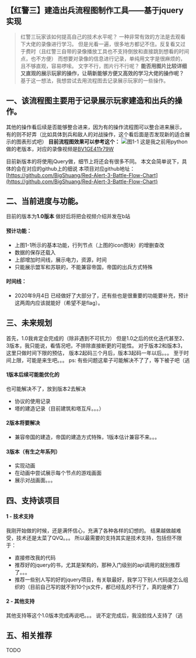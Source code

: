 ## 【红警三】建造出兵流程图制作工具——基于jquery实现

> 红警三玩家该如何提高自己的技术水平呢？
> 一种非常有效的方法是去观看下大佬的录像进行学习。
> 但是光看一遍，很多地方都记不住。反复看又过于费时（且红警三自带的录像播放工具也不支持倒放和直接跳到想看的时间点，也不方便）
> 而想要对录像的信息进行记录，单纯用文字是很麻烦的，且不够直观，容易啰嗦。
> 文字不行，图片行不行呢？
> **能否用图片比较详细又直观的展示玩家的操作，让萌新能够方便又高效的学习大佬的操作呢？**
> 基于这一想法，我想尝试去用流程图去记录展示玩家的一些操作。

## 一、该流程图主要用于记录展示玩家建造和出兵的操作。
其他的操作看后续是否能够整合进来，因为有的操作流程图可以整合进来展示，
有的则不好弄（比如具体到兵和敌人的对战操作，这个看后面是否发现新的适合展示的图表形式吧）
**目前流程图效果可以参考这个：**
![图1-1](https://upload-images.jianshu.io/upload_images/17322436-2255b0eece35b764.png?imageMogr2/auto-orient/strip%7CimageView2/2/w/1240)
这是我之前用python做的老版本，对应的录像视频是[BV1GE411r79W](https://www.bilibili.com/video/BV1GE411r79W)

目前新版本的将使用jQuery做，细节上将还会有很多不同。
本文会简单说下，具体的会在对应的github上的细说
本项目对应github地址：
[https://github.com/BigShuang/Red-Alert-3-Battle-Flow-Chart](https://github.com/BigShuang/Red-Alert-3-Battle-Flow-Chart)

## 二、当前进度与功能。
目前的版本为**1.0版本**
做好后将把会视频介绍并发在b站
#### 预计功能：
- 上图1-1所示的基本功能，行列节点（上图的icon图块）的增删查改
- 数据的保存还载入
- 上部增加时间线，展示电力，资源，时间
- 只能展示盟军和苏联的，不能兼容帝国，帝国的出兵方式特殊

####  时间线：
- 2020年9月4日
已经做好了大部分了，还有些也是很重要的功能要补充，预计这两周内应该就能好（希望不是flag）。

## 三、未来规划
首先，1.0我肯定会完成的（除非遇到不可抗力）
但是1.0之后的优化迭代甚至2、3版本，我只能说，看情况吧，不排除直接断更的可能性。
对于版本2和版本3，这里只做时间下限的预估，
版本2起码三个月后，版本3起码一年以后。。。
至于时间上限，可能是来生吧。。。
ps: 有些问题这辈子可能解决不了了，等下被子吧（逃
#### 1版本后续可能能优化的
也可能解决不了，放到版本2去解决
- 协议的使用记录
- 塔的建造记录（目前建筑和塔互斥。。。）
#### 2版本将要解决
- 兼容帝国的建造，帝国的建造方式特殊，1版本估计兼容不来。。。
#### 3版本（有生之年系列）
- 实现动画
- 在动画中尝试展示每个节点的游戏画面
- 展示对战画面。。。

## 四、支持该项目
#### 1 - 技术支持
我刚开始做的时候，还是满怀信心，充满了各种各样的幻想的。
结果越做越难受，技术还是太菜了QVQ。。。
所以最需要的支持其实是技术支持，包括但不限于：
- 直接修改我的代码
- 推荐好的jquery的书，尤其是架构的，那种入门级别的api调用的就别推荐了。。。
- 推荐一些别人写的好的jquery项目，有关联最好，我学习下别人代码是怎么组织的（目前自己写的就不到10个js文件，都已经乱的不行了，真的是佛了）
#### 2 - 其他支持
其他支持等这个1.0版本完成再说吧。。。
说不定完成后，我没脸找人支持了（逃

## 五、相关推荐
TODO